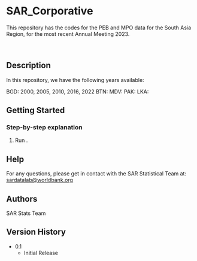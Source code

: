 # SAR_Corporative
This repository has the codes for the PEB and MPO data for the South Asia Region, for the most recent Annual Meeting 2023.
<br>
<br>
<br>

## Description
In this repository, we have the following years available:

BGD: 2000, 2005, 2010, 2016, 2022
BTN:
MDV:
PAK:
LKA:

## Getting Started
### Step-by-step explanation
1. Run . 

## Help
For any questions, please get in contact with the SAR Statistical Team at: sardatalab@worldbank.org

## Authors
SAR Stats Team

## Version History
* 0.1
    * Initial Release
